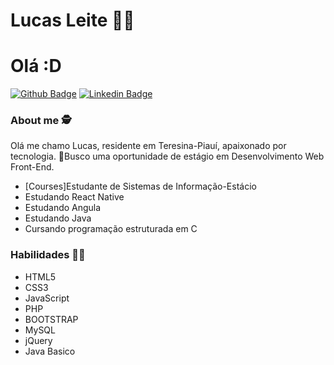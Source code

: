 

<!--
**leitecsleite/leitecsleite** is a ✨ _special_ ✨ repository because its `README.md` (this file) appears on your GitHub profile.

Here are some ideas to get you started:

- 🔭 I’m currently working on ...
- 🌱 I’m currently learning ...
- 👯 I’m looking to collaborate on ...
- 🤔 I’m looking for help with ...
- 💬 Ask me about ...
- 📫 How to reach me: ...
- 😄 Pronouns: ...
- ⚡ Fun fact: ...
-->
  # Lucas Leite :man_technologist: 
  
# Olá  :D

[![Github Badge](https://img.shields.io/badge/-Github-000?style=flat-square&logo=Github&logoColor=white&link=https://github.com/leitecsleite)](https://github.com/leitecsleite)
[![Linkedin Badge](https://img.shields.io/badge/-LinkedIn-blue?style=flat-square&logo=Linkedin&logoColor=white&link=https://www.linkedin.com/in/lucas-leite-56b2801b0/)](https://www.linkedin.com/in/lucas-leite-56b2801b0/)

### About me 🕵

   Olá me chamo Lucas, residente em Teresina-Piauí, apaixonado por tecnologia.
  💼Busco uma oportunidade de estágio em Desenvolvimento Web Front-End. 

- [Courses]Estudante de Sistemas de Informação-Estácio 
- Estudando React Native
- Estudando Angula
- Estudando Java 
- Cursando programação estruturada em C


### Habilidades 👨‍🔧

- HTML5
- CSS3
- JavaScript
- PHP
- BOOTSTRAP 
- MySQL
- jQuery
- Java Basico


